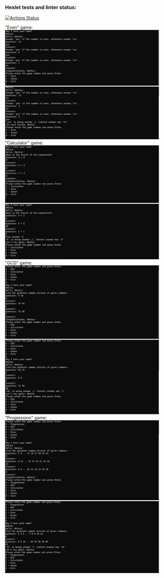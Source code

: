 ### Hexlet tests and linter status:
[![Actions Status](https://github.com/monsterius/java-project-61/actions/workflows/hexlet-check.yml/badge.svg)](https://github.com/monsterius/java-project-61/actions)

"Even" game:
![even-2.png](images/even-1.png)
![even-3.png](images/even-2.png)
"Calculator" game:
![calc-1.png](images/calc-1.png)
![calc-2.png](images/calc-2.png)
"GCD" game: 
![GCD-1.png](images/GCD-1.png)
![GCD-2.png](images/GCD-2.png)
"Progression" game:
![prog-1.png](images/prog-1.png)
![prog-2.png](images/prog-2.png)